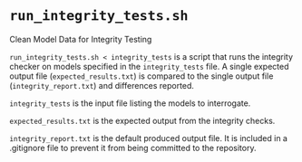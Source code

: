 `run_integrity_tests.sh`
========================

Clean Model Data for Integrity Testing

`run_integrity_tests.sh < integrity_tests` is a script that runs the
integrity checker on models specified in the `integrity_tests` file.
A single expected output file (`expected_results.txt`) is compared to
the single output file (`integrity_report.txt`) and differences reported.

`integrity_tests` is the input file listing the models to interrogate.

`expected_results.txt` is the expected output from the integrity checks.

`integrity_report.txt` is the default produced output file.  It is included
in a .gitignore file to prevent it from being committed to the repository.
